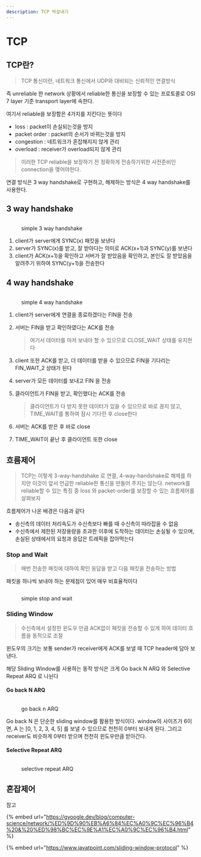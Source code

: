 ```yaml
---
description: TCP 박살내기
---
```


# TCP

## TCP란?

> TCP 통신이란, 네트워크 통신에서 UDP와 대비되는 신뢰적인 연결방식

즉 unreliable 한 network 상황에서 reliable한 통신을 보장할 수 있는 프로토콜로 OSI 7 layer 기준 transport layer에 속한다.

여기서 reliable을 보장함은 4가지를 지킨다는 뜻이다

* loss : packet이 손실되는것을 방지
* packet order : packet의 순서가 바뀌는것을 방지
* congestion : 네트워크가 혼잡해지지 않게 관리
* overload : receiver가 overload되지 않게 관리

> 이러한 TCP reliable을 보장하기 전 정확하게 전송하기위한 사전준비인 connection을 맺어야한다.&#x20;

연결 방식은 3 way handshake로 구현하고, 해제하는 방식은 4 way handshake를 사용한다.

## 3 way handshake

<figure><img src="../.gitbook/assets/image (3).png" alt=""><figcaption><p>simple 3 way handshake</p></figcaption></figure>

1. client가 server에게 SYNC(x) 패킷을 보낸다
2. server가 SYNC(x)를 받고, 잘 받아다는 의미로 ACK(x+1)과 SYNC(y)를 보낸다
3. client가 ACK(x+1)을 확인하고 서버가 잘 받았음을 확인하고, 본인도 잘 받았음을 알려주기 위하여 SYNC(y+1)을 전송한다

## 4 way handshake

<figure><img src="../.gitbook/assets/image (14).png" alt=""><figcaption><p>simple 4 way handshake</p></figcaption></figure>

1. client가 server에게 연결을 종료하겠다는 FIN을 전송
2.  서버는 FIN을 받고 확인하였다는 ACK를 전송

    > 여기서 데이터를 마저 보내야 할 수 있으므로 CLOSE\_WAIT 상태를 유지한다


3. client 또한 ACK를 받고, 더 데이터를 받을 수 있으므로 FIN을 기다리는 FIN\_WAIT\_2 상태가 된다
4. server가 모든 데이터를 보내고 FIN 을 전송
5.  클라이언트가 FIN을 받고, 확인했다는 ACK를 전송

    > 클라이언트가 다 받지 못한 데이터가 있을 수 있으므로 바로 끊지 않고, TIME\_WAIT를 통하여 잠시 기다린 후 close한다


6. 서버는 ACK를 받은 후 바로 close
7. TIME\_WAIT이 끝난 후 클라이언트 또한 close

## 흐름제어

> TCP는 이렇게 3-way-handshake 로 연결, 4-way-handshake로 해제를 하지만 이것이 앞서 언급한 reliable한 통신을 만들어 주지는 않는다. network를 reliable할 수 있는 특징 중 loss 와 packet-order를 보장할 수 있는 흐름제어를 살펴보자

흐름제어가 나온 배경은 다음과 같다

* 송신측의 데이터 처리속도가 수신측보다 빠를 때 수신측이 따라잡을 수 없음
* 수신측에서 제한된 저장용량을 초과한 이후에 도착하는 데이터는 손실될 수 있으며, 손실된 상태에서의 요청과 응답은 트래픽을 잡아먹는다

### Stop and Wait

> 매번 전송한 패킷에 대하여 확인 응답을 받고 다음 패킷을 전송하는 방법

패킷을 하나씩 보내야 하는 문제점이 있어 매우 비효율적이다

<figure><img src="../.gitbook/assets/image (2).png" alt=""><figcaption><p>simple stop and wait</p></figcaption></figure>

### Sliding Window

> 수신측에서 설정한 윈도우 만큼 ACK없이 패킷을 전송할 수 있게 하여 데이터 흐름을 동적으로 조절

윈도우의 크기는 보통 sender가 receiver에게 ACK를 보낼 때 TCP header에 담아 보낸다.

해당 Sliding Window를 사용하는 동작 방식은 크게 Go back N ARQ 와 Selective Repeat ARQ 로 나뉜다

#### Go back N ARQ

<figure><img src="../.gitbook/assets/sliding-window-protocol-2.png" alt=""><figcaption><p>go back n ARQ</p></figcaption></figure>

Go back N 은 단순한 sliding window를 활용한 방식이다. window의 사이즈가 6이면, A 는 \[0, 1, 2, 3, 4, 5] 를 보낼 수 있으므로 천천히 0부터 보내게 된다. 그리고 receiver도 비슷하게 0부터 받으며 천천히 윈도우만큼 받아간다.

#### Selective Repeat ARQ

<figure><img src="../.gitbook/assets/sliding-window-protocol-4.png" alt=""><figcaption><p>selective repeat ARQ</p></figcaption></figure>

## 혼잡제어





참고

{% embed url="https://gyoogle.dev/blog/computer-science/network/%ED%9D%90%EB%A6%84%EC%A0%9C%EC%96%B4%20&%20%ED%98%BC%EC%9E%A1%EC%A0%9C%EC%96%B4.html" %}

{% embed url="https://www.javatpoint.com/sliding-window-protocol" %}
